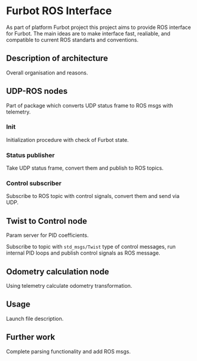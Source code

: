 # Furbot ROS Interface
As part of platform Furbot project this project aims to provide ROS interface for Furbot.
The main ideas are to make interface fast, realiable, and compatible to current ROS standarts and conventions.

## Description of architecture
Overall organisation and reasons.

## UDP-ROS nodes
Part of package which converts UDP status frame to ROS msgs with telemetry.

### Init
Initialization procedure with check of Furbot state.

### Status publisher
Take UDP status frame, convert them and publish to ROS topics.

### Control subscriber
Subscribe to ROS topic with control signals, convert them and send via UDP.

## Twist to Control node
Param server for PID coefficients.

Subscribe to topic with `std_msgs/Twist` type of control messages, run internal PID loops and publish control signals as ROS message. 

## Odometry calculation node
Using telemetry calculate odometry transformation.

## Usage
Launch file description.

## Further work
Complete parsing functionality and add ROS msgs.